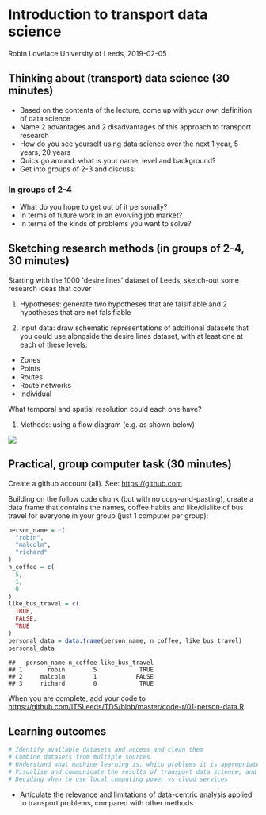 Introduction to transport data science
================
Robin Lovelace
University of Leeds, 2019-02-05<br/><img class="img-footer" alt="" src="http://www.stephanehess.me.uk/images/picture3.png">

Thinking about (transport) data science (30 minutes)
----------------------------------------------------

-   Based on the contents of the lecture, come up with *your own* definition of data science
-   Name 2 advantages and 2 disadvantages of this approach to transport research
-   How do you see yourself using data science over the next 1 year, 5 years, 20 years
-   Quick go around: what is your name, level and background?
-   Get into groups of 2-3 and discuss:

### In groups of 2-4

-   What do you hope to get out of it personally?
-   In terms of future work in an evolving job market?
-   In terms of the kinds of problems you want to solve?

Sketching research methods (in groups of 2-4, 30 minutes)
---------------------------------------------------------

Starting with the 1000 'desire lines' dataset of Leeds, sketch-out some research ideas that cover

1.  Hypotheses: generate two hypotheses that are falsifiable and 2 hypotheses that are not falsifiable

2.  Input data: draw schematic representations of additional datasets that you could use alongside the desire lines dataset, with at least one at each of these levels:

-   Zones
-   Points
-   Routes
-   Route networks
-   Individual

What temporal and spatial resolution could each one have?

1.  Methods: using a flow diagram (e.g. as shown below)

![](https://raw.githubusercontent.com/npct/pct-team/master/flow-model/flow-diag2.png)

Practical, group computer task (30 minutes)
-------------------------------------------

Create a github account (all). See: <https://github.com>

Building on the follow code chunk (but with no copy-and-pasting), create a data frame that contains the names, coffee habits and like/dislike of bus travel for everyone in your group (just 1 computer per group):

``` r
person_name = c(
  "robin",
  "malcolm",
  "richard"
)
n_coffee = c(
  5,
  1,
  0
)
like_bus_travel = c(
  TRUE,
  FALSE,
  TRUE
)
personal_data = data.frame(person_name, n_coffee, like_bus_travel)
personal_data
```

    ##   person_name n_coffee like_bus_travel
    ## 1       robin        5            TRUE
    ## 2     malcolm        1           FALSE
    ## 3     richard        0            TRUE

When you are complete, add your code to <https://github.com/ITSLeeds/TDS/blob/master/code-r/01-person-data.R>

Learning outcomes
-----------------

``` r
# Identify available datasets and access and clean them
# Combine datasets from multiple sources
# Understand what machine learning is, which problems it is appropriate for compared with traditional statistical approaches, and how to implement machine learning techniques
# Visualise and communicate the results of transport data science, and know about setting-up interactive web applications
# Deciding when to use local computing power vs cloud services
```

-   Articulate the relevance and limitations of data-centric analysis applied to transport problems, compared with other methods
